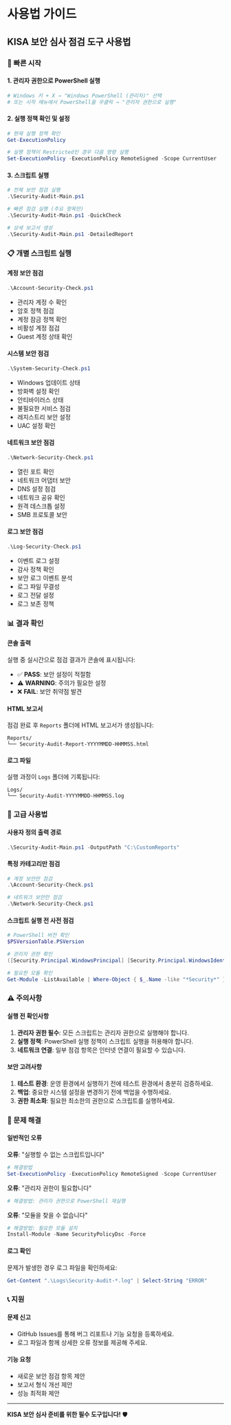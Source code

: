 # 사용법 가이드

## KISA 보안 심사 점검 도구 사용법

### 🚀 빠른 시작

#### 1. 관리자 권한으로 PowerShell 실행
```powershell
# Windows 키 + X → "Windows PowerShell (관리자)" 선택
# 또는 시작 메뉴에서 PowerShell을 우클릭 → "관리자 권한으로 실행"
```

#### 2. 실행 정책 확인 및 설정
```powershell
# 현재 실행 정책 확인
Get-ExecutionPolicy

# 실행 정책이 Restricted인 경우 다음 명령 실행
Set-ExecutionPolicy -ExecutionPolicy RemoteSigned -Scope CurrentUser
```

#### 3. 스크립트 실행
```powershell
# 전체 보안 점검 실행
.\Security-Audit-Main.ps1

# 빠른 점검 실행 (주요 항목만)
.\Security-Audit-Main.ps1 -QuickCheck

# 상세 보고서 생성
.\Security-Audit-Main.ps1 -DetailedReport
```

### 📋 개별 스크립트 실행

#### 계정 보안 점검
```powershell
.\Account-Security-Check.ps1
```
- 관리자 계정 수 확인
- 암호 정책 점검
- 계정 잠금 정책 확인
- 비활성 계정 점검
- Guest 계정 상태 확인

#### 시스템 보안 점검
```powershell
.\System-Security-Check.ps1
```
- Windows 업데이트 상태
- 방화벽 설정 확인
- 안티바이러스 상태
- 불필요한 서비스 점검
- 레지스트리 보안 설정
- UAC 설정 확인

#### 네트워크 보안 점검
```powershell
.\Network-Security-Check.ps1
```
- 열린 포트 확인
- 네트워크 어댑터 보안
- DNS 설정 점검
- 네트워크 공유 확인
- 원격 데스크톱 설정
- SMB 프로토콜 보안

#### 로그 보안 점검
```powershell
.\Log-Security-Check.ps1
```
- 이벤트 로그 설정
- 감사 정책 확인
- 보안 로그 이벤트 분석
- 로그 파일 무결성
- 로그 전달 설정
- 로그 보존 정책

### 📊 결과 확인

#### 콘솔 출력
실행 중 실시간으로 점검 결과가 콘솔에 표시됩니다:
- ✅ **PASS**: 보안 설정이 적절함
- ⚠️ **WARNING**: 주의가 필요한 설정
- ❌ **FAIL**: 보안 취약점 발견

#### HTML 보고서
점검 완료 후 `Reports` 폴더에 HTML 보고서가 생성됩니다:
```
Reports/
└── Security-Audit-Report-YYYYMMDD-HHMMSS.html
```

#### 로그 파일
실행 과정이 `Logs` 폴더에 기록됩니다:
```
Logs/
└── Security-Audit-YYYYMMDD-HHMMSS.log
```

### 🔧 고급 사용법

#### 사용자 정의 출력 경로
```powershell
.\Security-Audit-Main.ps1 -OutputPath "C:\CustomReports"
```

#### 특정 카테고리만 점검
```powershell
# 계정 보안만 점검
.\Account-Security-Check.ps1

# 네트워크 보안만 점검  
.\Network-Security-Check.ps1
```

#### 스크립트 실행 전 사전 점검
```powershell
# PowerShell 버전 확인
$PSVersionTable.PSVersion

# 관리자 권한 확인
([Security.Principal.WindowsPrincipal] [Security.Principal.WindowsIdentity]::GetCurrent()).IsInRole([Security.Principal.WindowsBuiltInRole] "Administrator")

# 필요한 모듈 확인
Get-Module -ListAvailable | Where-Object { $_.Name -like "*Security*" }
```

### ⚠️ 주의사항

#### 실행 전 확인사항
1. **관리자 권한 필수**: 모든 스크립트는 관리자 권한으로 실행해야 합니다.
2. **실행 정책**: PowerShell 실행 정책이 스크립트 실행을 허용해야 합니다.
3. **네트워크 연결**: 일부 점검 항목은 인터넷 연결이 필요할 수 있습니다.

#### 보안 고려사항
1. **테스트 환경**: 운영 환경에서 실행하기 전에 테스트 환경에서 충분히 검증하세요.
2. **백업**: 중요한 시스템 설정을 변경하기 전에 백업을 수행하세요.
3. **권한 최소화**: 필요한 최소한의 권한으로 스크립트를 실행하세요.

### 🐛 문제 해결

#### 일반적인 오류

**오류**: "실행할 수 없는 스크립트입니다"
```powershell
# 해결방법
Set-ExecutionPolicy -ExecutionPolicy RemoteSigned -Scope CurrentUser
```

**오류**: "관리자 권한이 필요합니다"
```powershell
# 해결방법: 관리자 권한으로 PowerShell 재실행
```

**오류**: "모듈을 찾을 수 없습니다"
```powershell
# 해결방법: 필요한 모듈 설치
Install-Module -Name SecurityPolicyDsc -Force
```

#### 로그 확인
문제가 발생한 경우 로그 파일을 확인하세요:
```powershell
Get-Content ".\Logs\Security-Audit-*.log" | Select-String "ERROR"
```

### 📞 지원

#### 문제 신고
- GitHub Issues를 통해 버그 리포트나 기능 요청을 등록하세요.
- 로그 파일과 함께 상세한 오류 정보를 제공해 주세요.

#### 기능 요청
- 새로운 보안 점검 항목 제안
- 보고서 형식 개선 제안
- 성능 최적화 제안

---

**KISA 보안 심사 준비를 위한 필수 도구입니다!** 🛡️
